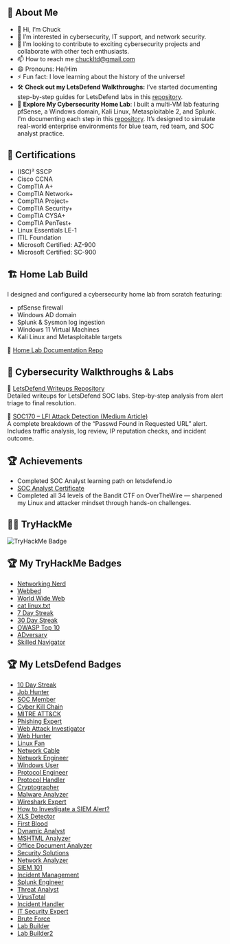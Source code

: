 ## 👋 About Me
- 👋 Hi, I’m Chuck
- 👀 I’m interested in cybersecurity, IT support, and network security.
- 💞️ I’m looking to contribute to exciting cybersecurity projects and collaborate with other tech enthusiasts.
- 📫 How to reach me chuckltd@gmail.com
- 😄 Pronouns: He/Him
- ⚡ Fun fact: I love learning about the history of the universe!
- 🛠️ **Check out my LetsDefend Walkthroughs:** I’ve started documenting step-by-step guides for LetsDefend labs in this [repository](https://github.com/ChuckLTD/Letsdefend.io-writeups).
- 🧪 **Explore My Cybersecurity Home Lab**: I built a multi-VM lab featuring pfSense, a Windows domain, Kali Linux, Metasploitable 2, and Splunk. I'm documenting each step in this [repository](https://github.com/ChuckLTD/home-lab-documentation). It’s designed to simulate real-world enterprise environments for blue team, red team, and SOC analyst practice.


## 📜 Certifications
- (ISC)² SSCP
- Cisco CCNA
- CompTIA A+
- CompTIA Network+
- CompTIA Project+
- CompTIA Security+
- CompTIA CYSA+
- CompTIA PenTest+
- Linux Essentials LE-1
- ITIL Foundation
- Microsoft Certified: AZ-900
- Microsoft Certified: SC-900

## 🏗️ Home Lab Build

I designed and configured a cybersecurity home lab from scratch featuring:
- pfSense firewall
- Windows AD domain
- Splunk & Sysmon log ingestion
- Windows 11 Virtual Machines
- Kali Linux and Metasploitable targets

📂 [Home Lab Documentation Repo](https://github.com/ChuckLTD/home-lab-documentation)



## 🧪 Cybersecurity Walkthroughs & Labs

📂 [LetsDefend Writeups Repository](https://github.com/ChuckLTD/Letsdefend.io-writeups)  
Detailed writeups for LetsDefend SOC labs. Step-by-step analysis from alert triage to final resolution.

📝 [SOC170 – LFI Attack Detection (Medium Article)](https://medium.com/@chuckltd/letsdefend-eventid-120-soc170-passwd-found-in-requested-url-possible-lfi-attack-0f4e630cc8fc)  
A complete breakdown of the “Passwd Found in Requested URL” alert. Includes traffic analysis, log review, IP reputation checks, and incident outcome.


## 🏆 Achievements
- Completed SOC Analyst learning path on letsdefend.io
- [SOC Analyst Certificate](https://app.letsdefend.io/certificate/show/d032d67c-5be0-4266-aa7d-b95734baac0e)
- Completed all 34 levels of the Bandit CTF on OverTheWire — sharpened my Linux and attacker mindset through hands-on challenges.


## 🕵️‍♂️ TryHackMe
  ![TryHackMe Badge](https://tryhackme-badges.s3.amazonaws.com/ChuckLTD.png?cachebuster=20250930)

## 🏆 My TryHackMe Badges
- [Networking Nerd](https://tryhackme.com/ChuckLTD/badges/network-fundamentals)
- [Webbed](https://tryhackme.com/ChuckLTD/badges/web-fund)
- [World Wide Web](https://tryhackme.com/ChuckLTD/badges/world-wide-web)
- [cat linux.txt](https://tryhackme.com/ChuckLTD/badges/terminaled)
- [7 Day Streak](https://tryhackme.com/ChuckLTD/badges/7-day-streak)
- [30 Day Streak](https://tryhackme.com/ChuckLTD/badges/30-day-streak)
- [OWASP Top 10](https://tryhackme.com/ChuckLTD/badges/owasp-10)
- [ADversary](https://tryhackme.com/ChuckLTD/badges/adversary)
- [Skilled Navigator](https://tryhackme.com/r/ChuckLTD/badges/skilled-navigator)


## 🏆 My LetsDefend Badges
- [10 Day Streak](https://app.letsdefend.io/my-rewards/detail/7e89edc4-3dc3-49e2-9a00-6b9ffe5f5e9d)
- [Job Hunter](https://app.letsdefend.io/my-rewards/detail/59af9e49-a09e-4961-b302-388d32a3b6f7)
- [SOC Member](https://app.letsdefend.io/my-rewards/detail/1e98f505-2584-482c-904f-0ef6f830472f)
- [Cyber Kill Chain](https://app.letsdefend.io/my-rewards/detail/4c37cba140f24759b7c1841e994b07c3)
- [MITRE ATT&CK](https://app.letsdefend.io/my-rewards/detail/37512d5acd404e16a146552aa5d56ce3)
- [Phishing Expert](https://app.letsdefend.io/my-rewards/detail/a4f7f14b-9b4f-4fa7-b47d-b535b62e58a6)
- [Web Attack Investigator](https://app.letsdefend.io/my-rewards/detail/8a7fac98-8cd5-4a60-a21d-93accb37e836)
- [Web Hunter](https://app.letsdefend.io/my-rewards/detail/de2d4a28280b42c8b888f8fac4ec3b78)
- [Linux Fan](https://app.letsdefend.io/my-rewards/detail/fbd8a329e603477b9f8c95699a66c11f)
- [Network Cable](https://app.letsdefend.io/my-rewards/detail/b1ee5930ac174121936db225f527bbbe)
- [Network Engineer](https://app.letsdefend.io/my-rewards/detail/21ef19974f634dc2b512054e9751766f)
- [Windows User](https://app.letsdefend.io/my-rewards/detail/c786027d4b6140e0a8aebce26fe3bc67)
- [Protocol Engineer](https://app.letsdefend.io/my-rewards/detail/c891d7cefcc14e0abc553812e1685728)
- [Protocol Handler](https://app.letsdefend.io/my-rewards/detail/b9bffb1c276e4a6dac3743b0f8edb53b)
- [Cryptographer](https://app.letsdefend.io/my-rewards/detail/fcb1372d5a3f403ca006b86577aa288e)
- [Malware Analyzer](https://app.letsdefend.io/my-rewards/detail/7bc8753e-143d-4758-969a-2d212f90eb28)
- [Wireshark Expert](https://app.letsdefend.io/my-rewards/detail/386dd8f680de4862936268b005e4588d)
- [How to Investigate a SIEM Alert?](https://app.letsdefend.io/my-rewards/detail/5334f54d8a2f430886b4c5dfd279a573)
- [XLS Detector](https://app.letsdefend.io/my-rewards/detail/5cb3c691e94c4333ba8e8ab73aeda4a5)
- [First Blood](https://app.letsdefend.io/my-rewards/detail/edef6e076017481682525868d54fdf74)
- [Dynamic Analyst](https://app.letsdefend.io/my-rewards/detail/1a817e907f4d49869421c1c3c4abf2b8)
- [MSHTML Analyzer](https://app.letsdefend.io/my-rewards/detail/690f5c364ada4031a76a89cc12fc0815)
- [Office Document Analyzer](https://app.letsdefend.io/my-rewards/detail/df894da0eb0d43bcb95a05855b7080c5)
- [Security Solutions](https://app.letsdefend.io/my-rewards/detail/03a91b48eb2d42c9b46edac80d27265e)
- [Network Analyzer](https://app.letsdefend.io/my-rewards/detail/9d91d2a447514db68eaf4a2c6bd78111)
- [SIEM 101](https://app.letsdefend.io/my-rewards/detail/bd778ce0-b2b4-486b-aaa0-d893e22a1b52)
- [Incident Management](https://app.letsdefend.io/my-rewards/detail/ca20b76a-a1eb-4821-b12b-8c18900f0532)
- [Splunk Engineer](https://app.letsdefend.io/my-rewards/detail/4e62071294d6495bb287b41a4c399a84)
- [Threat Analyst](https://app.letsdefend.io/my-rewards/detail/5bfb38c56e044cd5bd46a72a269f7263)
- [VirusTotal](https://app.letsdefend.io/my-rewards/detail/c331da1737364efc87775a0dbefdd1f9)
- [Incident Handler](https://app.letsdefend.io/my-rewards/detail/d101bdac5ff54821bfb9847e1b775988)
- [IT Security Expert](https://app.letsdefend.io/my-rewards/detail/322be4603cb34cdea309caffc4a56b94)
- [Brute Force](https://app.letsdefend.io/my-rewards/detail/0f5caab2-8b89-4fa3-b8b9-1db667c5f8a9)
- [Lab Builder](https://app.letsdefend.io/my-rewards/detail/12a2661952a54a57b8df2eadb3a27af1)
- [Lab Builder2](https://app.letsdefend.io/my-rewards/detail/3f8dc5f848a646888e64145f30416599)























<!---
ChuckLTD/ChuckLTD is a ✨ special ✨ repository because its `README.md` (this file) appears on your GitHub profile.
You can click the Preview link to take a look at your changes.
--->
